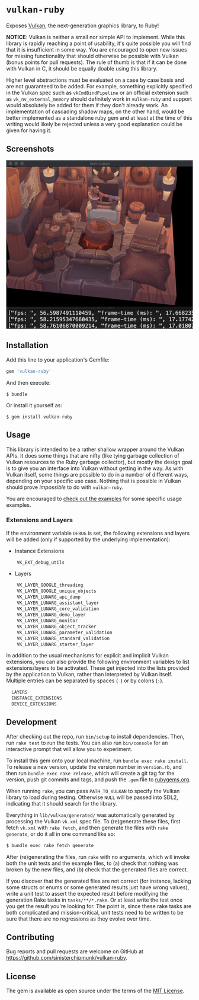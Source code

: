# `vulkan-ruby`

Exposes [Vulkan](https://www.khronos.org/vulkan/), the next-generation graphics library, to Ruby!

**NOTICE**: Vulkan is neither a small nor simple API to implement. While this library is rapidly reaching a point of usability, it's quite possible you will find that it is insufficient in some way. You are encouraged to open new issues for missing functionality that should otherwise be possible with Vulkan (bonus points for pull requests). The rule of thumb is that if it can be done with Vulkan in C, it should be equally doable using this library.

Higher level abstractions must be evaluated on a case by case basis and are not guaranteed to be added. For example, something explicitly specified in the Vulkan spec such as `vkCmdBindPipeline` or an official extension such as `vk_nv_external_memory` should definitely work in `vulkan-ruby` and support would absolutely be added for them if they don't already work. An implementation of cascading shadow maps, on the other hand, would be better implemented as a standalone ruby gem and at least at the time of this writing would likely be rejected unless a very good explanation could be given for having it.

## Screenshots

![VT10 - Multisampling - Viking Room](https://github.com/sinisterchipmunk/vulkan-ruby/blob/master/examples/screenshots/vt10-viking_room.png)


## Installation

Add this line to your application's Gemfile:

```ruby
gem 'vulkan-ruby'
```

And then execute:

    $ bundle

Or install it yourself as:

    $ gem install vulkan-ruby

## Usage

This library is intended to be a rather shallow wrapper around the Vulkan APIs. It does some things that are nifty (like tying garbage collection of Vulkan resources to the Ruby garbage collector), but mostly the design goal is to give you an interface into Vulkan without getting in the way. As with Vulkan itself, some things are possible to do in a number of different ways, depending on your specific use case. Nothing that is possible in Vulkan should prove _impossible_ to do with `vulkan-ruby`.

You are encouraged to [check out the examples](https://github.com/sinisterchipmunk/vulkan-ruby/tree/master/examples/) for some specific usage examples.

### Extensions and Layers

If the environment variable `DEBUG` is set, the following extensions and layers will be added (only if supported by the underlying implementation):

* Instance Extensions

```
    VK_EXT_debug_utils
```

* Layers

```
    VK_LAYER_GOOGLE_threading
    VK_LAYER_GOOGLE_unique_objects
    VK_LAYER_LUNARG_api_dump
    VK_LAYER_LUNARG_assistant_layer
    VK_LAYER_LUNARG_core_validation
    VK_LAYER_LUNARG_demo_layer
    VK_LAYER_LUNARG_monitor
    VK_LAYER_LUNARG_object_tracker
    VK_LAYER_LUNARG_parameter_validation
    VK_LAYER_LUNARG_standard_validation
    VK_LAYER_LUNARG_starter_layer
```

In addition to the usual mechanisms for explicit and implicit Vulkan extensions, you can also provide the following environment variables to list extensions/layers to be activated. These get injected into the lists provided by the application to Vulkan, rather than interpreted by Vulkan itself. Multiple entries can be separated by spaces (` `) or by colons (`:`).

      LAYERS
      INSTANCE_EXTENSIONS
      DEVICE_EXTENSIONS


## Development

After checking out the repo, run `bin/setup` to install dependencies. Then, run `rake test` to run the tests. You can also run `bin/console` for an interactive prompt that will allow you to experiment.

To install this gem onto your local machine, run `bundle exec rake install`. To release a new version, update the version number in `version.rb`, and then run `bundle exec rake release`, which will create a git tag for the version, push git commits and tags, and push the `.gem` file to [rubygems.org](https://rubygems.org).

When running `rake`, you can pass `PATH_TO_VULKAN` to specify the Vulkan library to load during testing. Otherwise `NULL` will be passed into SDL2, indicating that it should search for the library.

Everything in `lib/vulkan/generated/` was automatically generated by processing the Vulkan `vk.xml` spec file. To (re)generate these files, first fetch `vk.xml` with `rake fetch`, and then generate the files with `rake generate`, or do it all in one command like so:

```bash
$ bundle exec rake fetch generate
```

After (re)generating the files, run `rake` with no arguments, which will invoke both the unit tests and the example files, to (a) check that nothing was broken by the new files, and (b) check that the generated files are correct.

If you discover that the generated files are not correct (for instance, lacking some structs or enums or some generated results just have wrong values), write a unit test to assert the expected result before modifying the generation Rake tasks in `tasks/**/*.rake`. Or at least write the test once you get the result you're looking for. The point is, since these rake tasks are both complicated and mission-critical, unit tests need to be written to be sure that there are no regressions as they evolve over time.

## Contributing

Bug reports and pull requests are welcome on GitHub at https://github.com/sinisterchipmunk/vulkan-ruby.

## License

The gem is available as open source under the terms of the [MIT License](https://opensource.org/licenses/MIT).
